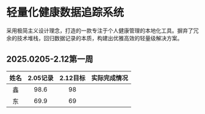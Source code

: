 # 轻量化健康数据追踪系统

采用极简主义设计理念，打造的一款专注于个人健康管理的本地化工具。摒弃了冗余的技术堆栈，回归数据记录的本质，构建出优雅高效的轻量级解决方案。

## 2025.0205-2.12第一周

| 姓名 | 2.05记录 | 2.12目标 | 实际完成情况 |
|:--------:|:--------:|:--------:|:--------:|
| 鑫  | 98.6  | 98  |   |
| 东  | 69.9  | 69  |   |
